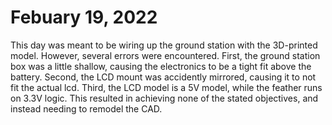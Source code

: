 # Febuary 19, 2022
This day was meant to be wiring up the ground station with the 3D-printed model. However, several errors were encountered. First, the ground station box was a little shallow, causing the electronics to be a tight fit above the battery. Second, the LCD mount was accidently mirrored, causing it to not fit the actual lcd. Third, the LCD model is a 5V model, while the feather runs on 3.3V logic. This resulted in achieving none of the stated objectives, and instead needing to remodel the CAD.
